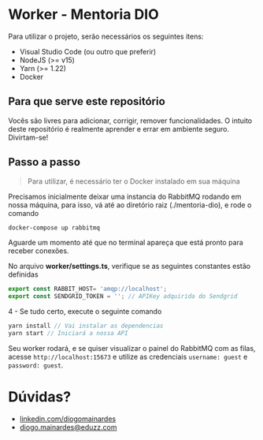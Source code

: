 # Worker - Mentoria DIO

Para utilizar o projeto, serão necessários os seguintes itens:

* Visual Studio Code (ou outro que preferir)
* NodeJS (>= v15)
* Yarn (>= 1.22)
* Docker

## Para que serve este repositório
Vocês são livres para adicionar, corrigir, remover funcionalidades. O intuito deste repositório é realmente aprender e errar em ambiente seguro.
Divirtam-se!

## Passo a passo
> Para utilizar, é necessário ter o Docker instalado em sua máquina

Precisamos inicialmente deixar uma instancia do RabbitMQ rodando em nossa máquina, para isso, vá até ao diretório raiz (./mentoria-dio), e rode o comando 

```sh
docker-compose up rabbitmq
```
Aguarde um momento até que no terminal apareça que está pronto para receber conexões.

No arquivo **worker/settings.ts**, verifique se as seguintes constantes estão definidas

```javascript
export const RABBIT_HOST= 'amqp://localhost';
export const SENDGRID_TOKEN = ''; // APIKey adquirida do Sendgrid
```

4 - Se tudo certo, execute o seguinte comando
```javascript
yarn install // Vai instalar as dependencias
yarn start // Iniciará a nossa API
```

Seu worker rodará, e se quiser visualizar o painel do RabbitMQ com as filas, acesse `http://localhost:15673` e utilize as credenciais `username: guest` e `password: guest`. 


# Dúvidas?
* [linkedin.com/diogomainardes](linkedin.com/diogomainardes)
* [diogo.mainardes@eduzz.com](diogo.mainardes@eduzz.com)

